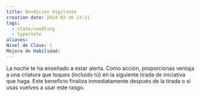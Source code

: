 ```yaml
---
title: Bendición Vigilante
creation date: 2024-02-16 23:11
tags:
  - state/seedling
  - type/note
aliases: 
Nivel de Clase: 1
Mejora de Habilidad:
---
```

La noche te ha enseñado a estar alerta. Como acción, proporcionas ventaja a una criatura que
toques (incluido tú) en la siguiente tirada de iniciativa que haga. Este beneficio finaliza
inmediatamente después de la tirada o si usas vuelves a usar este rasgo.

